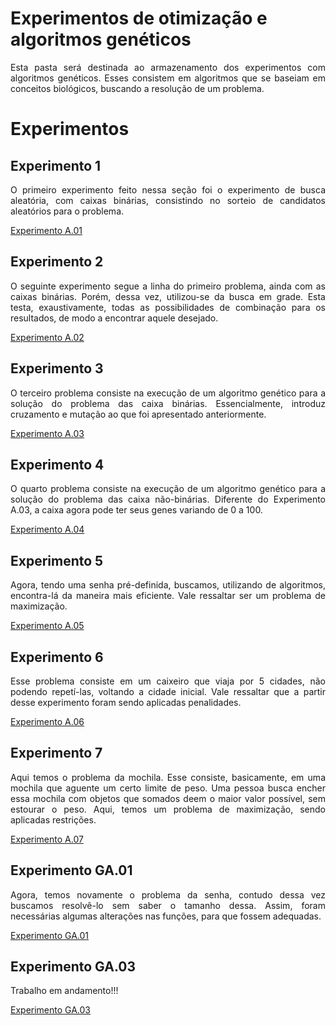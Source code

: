 # Experimentos de otimização e algoritmos genéticos

<p align = "justify"> Esta pasta será destinada ao armazenamento dos experimentos com algoritmos genéticos. Esses consistem em algoritmos que se baseiam em conceitos biológicos, buscando a resolução de um problema. </p>

# Experimentos

## Experimento 1

<p align = "justify"> O primeiro experimento feito nessa seção foi o experimento de busca aleatória, com caixas binárias, consistindo no sorteio de candidatos aleatórios para o problema. </p>

<a href = "experimento A.01 - busca aleatoria.ipynb"> Experimento A.01</a>

## Experimento 2

<p align = "justify"> O seguinte experimento segue a linha do primeiro problema, ainda com as caixas binárias. Porém, dessa vez, utilizou-se da busca em grade. Esta testa, exaustivamente, todas as possibilidades de combinação para os resultados, de modo a encontrar aquele desejado. </p>

<a href = "experimento A.02 - busca em grade.ipynb"> Experimento A.02</a>

## Experimento 3

<p align = "justify"> O terceiro problema consiste na execução de um algoritmo genético para a solução do problema das caixa binárias. Essencialmente, introduz cruzamento e mutação ao que foi apresentado anteriormente. </p>

<a href = "experimento A.03 - algoritmo genetico.ipynb"> Experimento A.03</a>

## Experimento 4

<p align = "justify"> O quarto problema consiste na execução de um algoritmo genético para a solução do problema das caixa não-binárias. Diferente do Experimento A.03, a caixa agora pode ter seus genes variando de 0 a 100. </p>

<a href = "experimento A.04 - caixas nao-binarias.ipynb"> Experimento A.04 </a>

## Experimento 5

<p align = "justify"> Agora, tendo uma senha pré-definida, buscamos, utilizando de algoritmos, encontra-lá da maneira mais eficiente. Vale ressaltar ser um problema de maximização. </p>

<a href = "experimento A.05 - descobrindo a senha.ipynb"> Experimento A.05 </a>

## Experimento 6

<p align = "justify"> Esse problema consiste em um caixeiro que viaja por 5 cidades, não podendo repetí-las, voltando a cidade inicial. Vale ressaltar que a partir desse experimento foram sendo aplicadas penalidades. </p>

<a href = "experimento A.06 - o caixeiro viajante.ipynb"> Experimento A.06 </a>

## Experimento 7

<p align = "justify"> Aqui temos o problema da mochila. Esse consiste, basicamente, em uma mochila que aguente um certo limite de peso. Uma pessoa busca encher essa mochila com objetos que somados deem o maior valor possível, sem estourar o peso. Aqui, temos um problema de maximização, sendo aplicadas restrições. </p>

<a href = "experimento A.07 - aplicando restricoes.ipynb"> Experimento A.07 </a>

## Experimento GA.01

<p align = 'justify'> Agora, temos novamente o problema da senha, contudo dessa vez buscamos resolvê-lo sem saber o tamanho dessa. Assim, foram necessárias algumas alterações nas funções, para que fossem adequadas. </p>

<a href = "experimento GA.01 - senha de tamanho variavel.ipynb"> Experimento GA.01 </a>

## Experimento GA.03

<p align = 'justify'> Trabalho em andamento!!! </p>

<a href = "experimento GA.03 - caixeiro com gasolina infinita.ipynb"> Experimento GA.03 </a>
